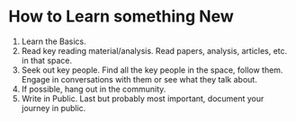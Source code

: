 # How to Learn something New

1. Learn the Basics.
2. Read key reading material/analysis. Read papers, analysis, articles, etc. in that space.
3. Seek out key people. Find all the key people in the space, follow them. Engage in conversations with them or see what they talk about.
4. If possible, hang out in the community.
5. Write in Public. Last but probably most important, document your journey in public.